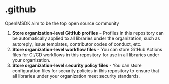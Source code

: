 # .github
OpenIMSDK aim to be the top open source community

1. **Store organization-level GitHub profiles** - Profiles in this repository can be automatically applied to all libraries under the organization, such as autoreply, issue templates, contributor codes of conduct, etc.
2. **Store organization-level workflow files** - You can store GitHub Actions files for CI/CD workflows in this repository for use in all libraries under your organization.
3. **Store organization-level security policy files** - You can store configuration files for security policies in this repository to ensure that all libraries under your organization meet security standards.
